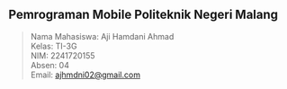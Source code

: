 ## Pemrograman Mobile Politeknik Negeri Malang

> Nama Mahasiswa: Aji Hamdani Ahmad <br />
> Kelas: TI-3G <br />
> NIM: 2241720155 <br />
> Absen: 04 <br />
> Email: ajhmdni02@gmail.com <br />
